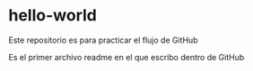 # hello-world
Este repositorio es para practicar el flujo de GitHub

Es el primer archivo readme en el que escribo dentro de GitHub
